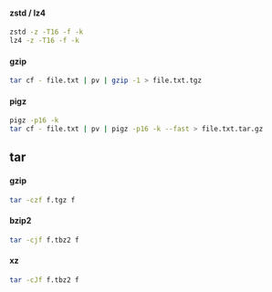 #### zstd / lz4

```bash
zstd -z -T16 -f -k
lz4 -z -T16 -f -k
```

#### gzip

```bash
tar cf - file.txt | pv | gzip -1 > file.txt.tgz
```

#### pigz

```bash
pigz -p16 -k
tar cf - file.txt | pv | pigz -p16 -k --fast > file.txt.tar.gz
```

## tar

#### gzip
```bash
tar -czf f.tgz f
```

#### bzip2

```bash
tar -cjf f.tbz2 f
```

#### xz

```bash
tar -cJf f.tbz2 f
```
